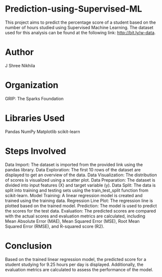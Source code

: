 # Prediction-using-Supervised-ML
This project aims to predict the percentage score of a student based on the number of hours studied using Supervised Machine Learning. The dataset used for this analysis can be found at the following link: http://bit.ly/w-data.

# Author
J Shree Nikhila

# Organization
GRIP: The Sparks Foundation

# Libraries Used
Pandas
NumPy
Matplotlib
scikit-learn

# Steps Involved
Data Import: The dataset is imported from the provided link using the pandas library.
Data Exploration: The first 10 rows of the dataset are displayed to get an overview of the data.
Data Visualization: The distribution of scores is visualized using a scatter plot.
Data Preparation: The dataset is divided into input features (X) and target variable (y).
Data Split: The data is split into training and testing sets using the train_test_split function from scikit-learn.
Model Training: A linear regression model is created and trained using the training data.
Regression Line Plot: The regression line is plotted based on the trained model.
Prediction: The model is used to predict the scores for the test data.
Evaluation: The predicted scores are compared with the actual scores and evaluation metrics are calculated, including Mean Absolute Error (MAE), Mean Squared Error (MSE), Root Mean Squared Error (RMSE), and R-squared score (R2).

# Conclusion
Based on the trained linear regression model, the predicted score for a student studying for 9.25 hours per day is displayed. Additionally, the evaluation metrics are calculated to assess the performance of the model.
